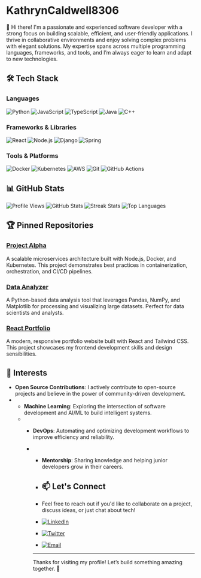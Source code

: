 # KathrynCaldwell8306

👋 Hi there! I'm a passionate and experienced software developer with a strong focus on building scalable, efficient, and user-friendly applications. I thrive in collaborative environments and enjoy solving complex problems with elegant solutions. My expertise spans across multiple programming languages, frameworks, and tools, and I’m always eager to learn and adapt to new technologies.

## 🛠️ Tech Stack

### Languages
![Python](https://img.shields.io/badge/-Python-3776AB?logo=python&logoColor=white)
![JavaScript](https://img.shields.io/badge/-JavaScript-F7DF1E?logo=javascript&logoColor=black)
![TypeScript](https://img.shields.io/badge/-TypeScript-3178C6?logo=typescript&logoColor=white)
![Java](https://img.shields.io/badge/-Java-007396?logo=java&logoColor=white)
![C++](https://img.shields.io/badge/-C++-00599C?logo=c%2B%2B&logoColor=white)

### Frameworks & Libraries
![React](https://img.shields.io/badge/-React-61DAFB?logo=react&logoColor=black)
![Node.js](https://img.shields.io/badge/-Node.js-339933?logo=node.js&logoColor=white)
![Django](https://img.shields.io/badge/-Django-092E20?logo=django&logoColor=white)
![Spring](https://img.shields.io/badge/-Spring-6DB33F?logo=spring&logoColor=white)

### Tools & Platforms
![Docker](https://img.shields.io/badge/-Docker-2496ED?logo=docker&logoColor=white)
![Kubernetes](https://img.shields.io/badge/-Kubernetes-326CE5?logo=kubernetes&logoColor=white)
![AWS](https://img.shields.io/badge/-AWS-232F3E?logo=amazon-aws&logoColor=white)
![Git](https://img.shields.io/badge/-Git-F05032?logo=git&logoColor=white)
![GitHub Actions](https://img.shields.io/badge/-GitHub%20Actions-2088FF?logo=github-actions&logoColor=white)

## 📊 GitHub Stats

![Profile Views](https://komarev.com/ghpvc/?username=KathrynCaldwell8306&color=blue)
![GitHub Stats](https://github-readme-stats.vercel.app/api?username=KathrynCaldwell8306&show_icons=true&theme=radical)
![Streak Stats](https://github-readme-streak-stats.herokuapp.com/?user=KathrynCaldwell8306&theme=radical)
![Top Languages](https://github-readme-stats.vercel.app/api/top-langs/?username=KathrynCaldwell8306&layout=compact&theme=radical)

## 🏆 Pinned Repositories

### [Project Alpha](https://github.com/KathrynCaldwell8306/ProjectAlpha)
A scalable microservices architecture built with Node.js, Docker, and Kubernetes. This project demonstrates best practices in containerization, orchestration, and CI/CD pipelines.

### [Data Analyzer](https://github.com/KathrynCaldwell8306/DataAnalyzer)
A Python-based data analysis tool that leverages Pandas, NumPy, and Matplotlib for processing and visualizing large datasets. Perfect for data scientists and analysts.

### [React Portfolio](https://github.com/KathrynCaldwell8306/ReactPortfolio)
A modern, responsive portfolio website built with React and Tailwind CSS. This project showcases my frontend development skills and design sensibilities.

## 🌱 Interests

- **Open Source Contributions**: I actively contribute to open-source projects and believe in the power of community-driven development.
- - **Machine Learning**: Exploring the intersection of software development and AI/ML to build intelligent systems.
  - - **DevOps**: Automating and optimizing development workflows to improve efficiency and reliability.
    - - **Mentorship**: Sharing knowledge and helping junior developers grow in their careers.
     
      - ## 📫 Let's Connect
     
      - Feel free to reach out if you'd like to collaborate on a project, discuss ideas, or just chat about tech!
     
      - [![LinkedIn](https://img.shields.io/badge/-LinkedIn-0A66C2?logo=linkedin&logoColor=white)](https://www.linkedin.com/in/kathryncaldwell8306)
      - [![Twitter](https://img.shields.io/badge/-Twitter-1DA1F2?logo=twitter&logoColor=white)](https://twitter.com/KathrynCaldwell)
      - [![Email](https://img.shields.io/badge/-Email-D14836?logo=gmail&logoColor=white)](mailto:kathryn.caldwell8306@example.com)
     
      - ---

      Thanks for visiting my profile! Let’s build something amazing together. 🚀
